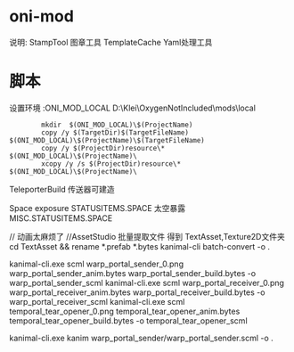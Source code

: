# oni-mod
说明:
StampTool 图章工具
TemplateCache  Yaml处理工具



# 脚本

设置环境 :ONI_MOD_LOCAL  D:\Klei\OxygenNotIncluded\mods\local
```
		mkdir  $(ONI_MOD_LOCAL)\$(ProjectName)
		copy /y $(TargetDir)$(TargetFileName)  $(ONI_MOD_LOCAL)\$(ProjectName)\$(TargetFileName)
		copy /y $(ProjectDir)resource\*  $(ONI_MOD_LOCAL)\$(ProjectName)\
		xcopy /y /s $(ProjectDir)resource\*  $(ONI_MOD_LOCAL)\$(ProjectName)\
```
TeleporterBuild 传送器可建造


Space exposure  STATUSITEMS.SPACE  太空暴露  MISC.STATUSITEMS.SPACE

// 动画太麻烦了
//AssetStudio 批量提取文件
得到 TextAsset,Texture2D文件夹
cd TextAsset && rename *.prefab *.bytes 
kanimal-cli batch-convert -o .
 

kanimal-cli.exe scml warp_portal_sender_0.png warp_portal_sender_anim.bytes warp_portal_sender_build.bytes -o warp_portal_sender_scml
kanimal-cli.exe scml warp_portal_receiver_0.png warp_portal_receiver_anim.bytes warp_portal_receiver_build.bytes -o warp_portal_receiver_scml
kanimal-cli.exe scml temporal_tear_opener_0.png temporal_tear_opener_anim.bytes temporal_tear_opener_build.bytes -o temporal_tear_opener_scml

kanimal-cli.exe kanim warp_portal_sender/warp_portal_sender.scml -o .